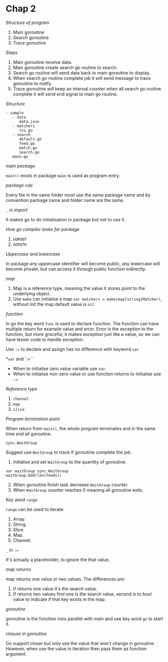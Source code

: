 # Chap 2

*Structure of program*

1. Main goroutine
2. Search goroutine
3. Trace goroutine

*Steps*

1. Main goroutine receive data.
2. Main goroutine create search go routine to search.
3. Search go routine will send data back to main goroutine to display.
4. When search go routine complete job it will send message to trace goroutine to notify.
5. Trace goroutine will keep an internal counter when all search go routine complete it will send end signal to main go
   routine.

*Structure*

```
- sample
   - data
      data.json 
   - matchers
      rss.go
   - search
      default.go
      feed.go
      match.go
      search.go
   main.go
```

*main package*

`main()` exists in package `main` is used as program entry.

*package rule*

Every file in the same folder must use the same package name and by convention package name and folder name are the
same.

*`_` in import*

It makes go to do initialisation in package but not to use it.

*How go compiler looks for package*

1. `GOROOT`
2. `GOPATH`

*Uppercase and lowercase*

In package any uppercase identifier will become public, any lowercase will become private, but can access it through
public function indirectly.

*map*

1. Map is a reference type, meaning the value it stores point to the underlying object.
2. Use `make` can initialise a map `var matchers = make(map[string]Matcher)`, without init the map default value
   is `nil`

*function*

In go the key word `func` is used to declare function. The function can have multiple return for example value and
error. Error is the exception to the function, but more graceful, it makes exception just like a value, so we can have
lesser code to handle exception.

Use `:=` to declare and assign has no difference with keyword `var`

*`var` and `:=``

- When to initialise zero value variable use `var`.
- When to initialise non-zero value or use function returns to initialise use `:=`

*Reference type*

1. `channel`
2. `map`
3. `slice`

*Program termination point*

When return from `main()`, the whole program terminates and in the same time end all goroutine.

*`sync.WaitGroup`*

Suggest use `WaitGroup` to track if goroutine complete the job.

1. Initialise and set `WaitGroup` to the quantity of goroutine.

```
var waitGroup sync.WaitGroup
waitGroup.Add(len(feeds))
```

2. When goroutine finish task decrease `WaitGroup` counter.
3. When `WaitGroup` counter reaches 0 meaning all goroutine exits.

*Key word `range`*

`range` can be used to iterate:

1. Array.
2. String.
3. Slice.
4. Map.
5. Channel.

*`_` in `:=`*

It's actually a placeholder, to ignore the that value.

*map returns*

map returns one value or two values. The differences are:

1. If returns one value it's the search value.
2. If returns two values first one is the search value, second is to bool value to indicate if that key exists in the
   map.

*goroutine*

goroutine is the function runs parallel with main and use key word `go` to start it.

*closure in goroutine*

Go support closer but only use the value that won't change in goroutine. However, when use the value in iteration then
pass them as function argument.